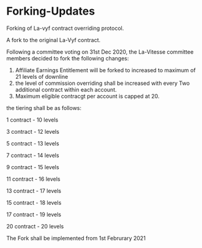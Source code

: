 # Forking-Updates
Forking of La-vyf contract overriding protocol.
 
A fork to the original La-Vyf contract.

Following a committee voting on 31st Dec 2020, the La-Vitesse committee members decided to fork the following changes:
1. Affiliate Earnings Entitlement will be forked to increased to maximum of 21 levels of downline
2. the level of commission overriding shall be increased with every Two additional contract within each account.
3. Maximum eligible contracgt per account is capped at 20.

the tiering shall be as follows:

1 contract     -    10 levels 

3 contract     -    12 levels

5 contract     -    13 levels

7 contract     -    14 levels
 
9 contract     -    15 levels

11 contract    -    16 levels

13 contract    -    17 levels

15 contract    -    18 levels

17 contract    -    19 levels

20 contract    -   20 levels


The Fork shall be implemented from 1st Februrary 2021
